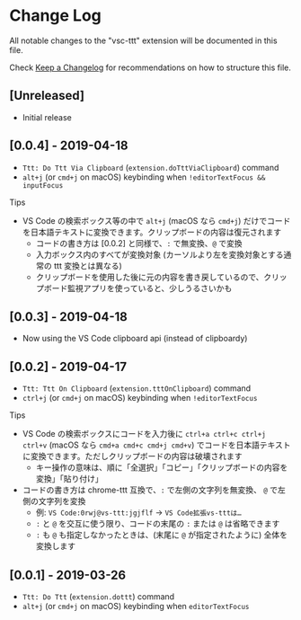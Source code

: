 # Change Log

All notable changes to the "vsc-ttt" extension will be documented in this file.

Check [Keep a Changelog](http://keepachangelog.com/) for recommendations on how to structure this file.

## [Unreleased]

- Initial release

## [0.0.4] - 2019-04-18

- `Ttt: Do Ttt Via Clipboard` (`extension.doTttViaClipboard`) command
- `alt+j` (or `cmd+j` on macOS) keybinding when `!editorTextFocus && inputFocus`

Tips

- VS Code の検索ボックス等の中で `alt+j` (macOS なら `cmd+j`) だけでコードを日本語テキストに変換できます。クリップボードの内容は復元されます
  - コードの書き方は [0.0.2] と同様で、`:` で無変換、`@` で変換
  - 入力ボックス内のすべてが変換対象 (カーソルより左を変換対象とする通常の ttt 変換とは異なる)
  - クリップボードを使用した後に元の内容を書き戻しているので、クリップボード監視アプリを使っていると、少しうるさいかも

## [0.0.3] - 2019-04-18

- Now using the VS Code clipboard api (instead of clipboardy)

## [0.0.2] - 2019-04-17

- `Ttt: Ttt On Clipboard` (`extension.tttOnClipboard`) command
- `ctrl+j` (or `cmd+j` on macOS) keybinding when `!editorTextFocus`

Tips

- VS Code の検索ボックスにコードを入力後に `ctrl+a ctrl+c ctrl+j ctrl+v` (macOS なら `cmd+a cmd+c cmd+j cmd+v`) でコードを日本語テキストに変換できます。ただしクリップボードの内容は破壊されます
  - キー操作の意味は、順に「全選択」「コピー」「クリップボードの内容を変換」「貼り付け」
- コードの書き方は chrome-ttt 互換で、`:` で左側の文字列を無変換、 `@` で左側の文字列を変換
  - 例: `VS Code:0rwj@vs-ttt:jgjflf` → `VS Code拡張vs-tttは…`
  - `:` と `@` を交互に使う限り、コードの末尾の `:` または `@` は省略できます
  - `:` も `@` も指定しなかったときは、(末尾に `@` が指定されたように) 全体を変換します

## [0.0.1] - 2019-03-26

- `Ttt: Do Ttt` (`extension.dottt`) command
- `alt+j` (or `cmd+j` on macOS) keybinding when `editorTextFocus`
